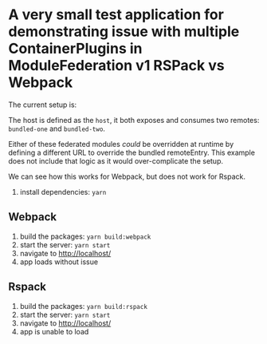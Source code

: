 # A very small test application for demonstrating issue with multiple ContainerPlugins in ModuleFederation v1  RSPack vs Webpack

The current setup is:

The host is defined as the `host`, it both exposes and consumes two remotes: `bundled-one` and `bundled-two`.

Either of these federated modules _could_ be overridden at runtime by defining a different URL to override the bundled remoteEntry.
This example does not include that logic as it would over-complicate the setup.

We can see how this works for Webpack, but does not work for Rspack.

1. install dependencies: `yarn`

## Webpack

1. build the packages: `yarn build:webpack`
2. start the server: `yarn start`
3. navigate to [http://localhost/](http://localhost/)
4. app loads without issue

## Rspack

1. build the packages: `yarn build:rspack`
2. start the server: `yarn start`
3. navigate to [http://localhost/](http://localhost/)
4. app is unable to load
